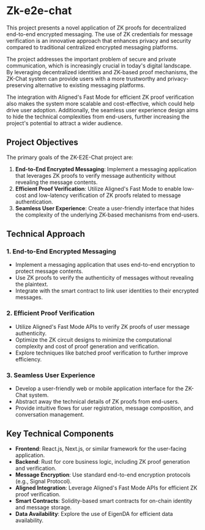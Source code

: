 # Zk-e2e-chat

This project presents a novel application of ZK proofs for decentralized end-to-end encrypted messaging. The use of ZK credentials for message verification is an innovative approach that enhances privacy and security compared to traditional centralized encrypted messaging platforms.

The project addresses the important problem of secure and private communication, which is increasingly crucial in today's digital landscape. By leveraging decentralized identities and ZK-based proof mechanisms, the ZK-Chat system can provide users with a more trustworthy and privacy-preserving alternative to existing messaging platforms.

The integration with Aligned's Fast Mode for efficient ZK proof verification also makes the system more scalable and cost-effective, which could help drive user adoption. Additionally, the seamless user experience design aims to hide the technical complexities from end-users, further increasing the project's potential to attract a wider audience.

## Project Objectives

The primary goals of the ZK-E2E-Chat project are:

1. **End-to-End Encrypted Messaging**: Implement a messaging application that leverages ZK proofs to verify message authenticity without revealing the message contents.
2. **Efficient Proof Verification**: Utilize Aligned's Fast Mode to enable low-cost and low-latency verification of ZK proofs related to message authentication.
3. **Seamless User Experience**: Create a user-friendly interface that hides the complexity of the underlying ZK-based mechanisms from end-users.

## Technical Approach


### 1. End-to-End Encrypted Messaging

- Implement a messaging application that uses end-to-end encryption to protect message contents.
- Use ZK proofs to verify the authenticity of messages without revealing the plaintext.
- Integrate with the smart contract to link user identities to their encrypted messages.

### 2. Efficient Proof Verification

- Utilize Aligned's Fast Mode APIs to verify ZK proofs of user message authenticity.
- Optimize the ZK circuit designs to minimize the computational complexity and cost of proof generation and verification.
- Explore techniques like batched proof verification to further improve efficiency.

### 3. Seamless User Experience

- Develop a user-friendly web or mobile application interface for the ZK-Chat system.
- Abstract away the technical details of ZK proofs from end-users.
- Provide intuitive flows for user registration, message composition, and conversation management.

## Key Technical Components

- **Frontend**: React.js, Next.js, or similar framework for the user-facing application.
- **Backend**: Rust for core business logic, including ZK proof generation and verification.
- **Message Encryption**: Use standard end-to-end encryption protocols (e.g., Signal Protocol).
- **Aligned Integration**: Leverage Aligned's Fast Mode APIs for efficient ZK proof verification.
- **Smart Contracts**: Solidity-based smart contracts for on-chain identity and message storage.
- **Data Availability**: Explore the use of EigenDA for efficient data availability.
